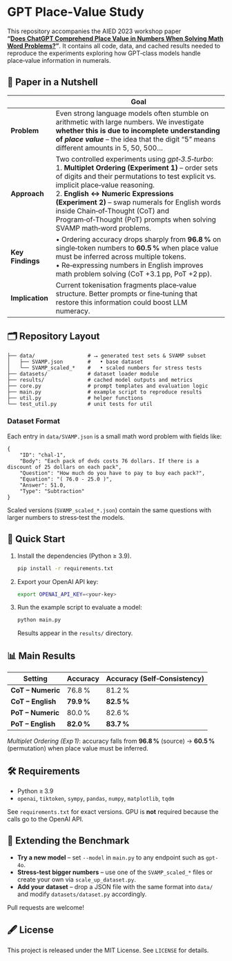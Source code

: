 # GPT Place‑Value Study

This repository accompanies the AIED 2023 workshop paper **“[Does ChatGPT Comprehend Place Value in Numbers When Solving Math Word Problems?](https://www.scopus.com/record/display.uri?eid=2-s2.0-85174938474&origin=inward&txGid=c56fe2a845291e125240d7e2364f33fc)”**. It contains all code, data, and cached results needed to reproduce the experiments exploring how GPT‑class models handle place‑value information in numerals.

## 📑 Paper in a Nutshell

|                  | **Goal**                                                                                                                                                                                                                                                                                                                                                                                                                                                                                 |
| ---------------- | ---------------------------------------------------------------------------------------------------------------------------------------------------------------------------------------------------------------------------------------------------------------------------------------------------------------------------------------------------------------------------------------------------------------------------------------------------------------------------------------- |
| **Problem**      | Even strong language models often stumble on arithmetic with large numbers. We investigate **whether this is due to incomplete understanding of *place value*** – the idea that the digit “5” means different amounts in 5, 50, 500…                                                                                                                                                                                                                                                  |
| **Approach**     | Two controlled experiments using *gpt‑3.5‑turbo*:  <br>1. **Multiplet Ordering (Experiment 1)** – order sets of digits and their permutations to test explicit vs. implicit place‑value reasoning.  <br>2. **English ↔ Numeric Expressions (Experiment 2)** – swap numerals for English words inside Chain‑of‑Thought (CoT) and Program‑of‑Thought (PoT) prompts when solving SVAMP math‑word problems. |
| **Key Findings** | • Ordering accuracy drops sharply from **96.8 %** on single‑token numbers to **60.5 %** when place value must be inferred across multiple tokens.  <br>• Re‑expressing numbers in English improves math problem solving (CoT +3.1 pp, PoT +2 pp).                                                                                                                                                                                                                                              |
| **Implication**  | Current tokenisation fragments place‑value structure. Better prompts or fine‑tuning that restore this information could boost LLM numeracy.                                                                                                                                                                                                                                                                                                                                               |

## 🗂️ Repository Layout

```
├── data/                 # ⭢ generated test sets & SVAMP subset
│   ├── SVAMP.json        #   • base dataset
│   └── SVAMP_scaled_*    #   • scaled numbers for stress tests
├── datasets/             # dataset loader module
├── results/              # cached model outputs and metrics
├── core.py               # prompt templates and evaluation logic
├── main.py               # example script to reproduce results
├── util.py               # helper functions
└── test_util.py          # unit tests for util
```

### Dataset Format

Each entry in `data/SVAMP.json` is a small math word problem with fields like:

```
{
    "ID": "chal-1",
    "Body": "Each pack of dvds costs 76 dollars. If there is a discount of 25 dollars on each pack",
    "Question": "How much do you have to pay to buy each pack?",
    "Equation": "( 76.0 - 25.0 )",
    "Answer": 51.0,
    "Type": "Subtraction"
}
```

Scaled versions (`SVAMP_scaled_*.json`) contain the same questions with larger numbers to stress‑test the models.

## 🚀 Quick Start

1. Install the dependencies (Python ≥ 3.9).
   ```bash
   pip install -r requirements.txt
   ```
2. Export your OpenAI API key:
   ```bash
   export OPENAI_API_KEY=<your-key>
   ```
3. Run the example script to evaluate a model:
   ```bash
   python main.py
   ```
   Results appear in the `results/` directory.

## 📊 Main Results

| Setting           | Accuracy   | Accuracy (Self‑Consistency) |
| ----------------- | ---------- | --------------------------- |
| **CoT – Numeric** | 76.8 %     | 81.2 %                      |
| **CoT – English** | **79.9 %** | **82.5 %**                  |
| **PoT – Numeric** | 80.0 %     | 82.6 %                      |
| **PoT – English** | **82.0 %** | **83.7 %**                  |

*Multiplet Ordering (Exp 1)*: accuracy falls from **96.8 %** (source) → **60.5 %** (permutation) when place value must be inferred.

## 🛠️ Requirements

* Python ≥ 3.9
* `openai`, `tiktoken`, `sympy`, `pandas`, `numpy`, `matplotlib`, `tqdm`

See `requirements.txt` for exact versions. GPU is **not** required because the calls go to the OpenAI API.

## 🔄 Extending the Benchmark

* **Try a new model** – set `--model` in `main.py` to any endpoint such as `gpt-4o`.
* **Stress-test bigger numbers** – use one of the `SVAMP_scaled_*` files or create your own via `scale_up_dataset.py`.
* **Add your dataset** – drop a JSON file with the same format into `data/` and modify `datasets/dataset.py` accordingly.

Pull requests are welcome!

## 🖋️ License

This project is released under the MIT License. See `LICENSE` for details.

